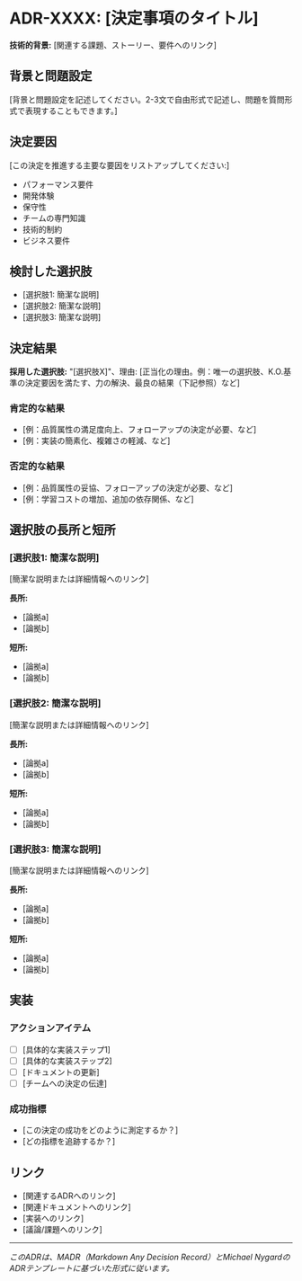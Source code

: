 # ADR-XXXX: [決定事項のタイトル]

**技術的背景:** [関連する課題、ストーリー、要件へのリンク]

## 背景と問題設定

[背景と問題設定を記述してください。2-3文で自由形式で記述し、問題を質問形式で表現することもできます。]

## 決定要因

[この決定を推進する主要な要因をリストアップしてください:]

- パフォーマンス要件
- 開発体験
- 保守性
- チームの専門知識
- 技術的制約
- ビジネス要件

## 検討した選択肢

- [選択肢1: 簡潔な説明]
- [選択肢2: 簡潔な説明]
- [選択肢3: 簡潔な説明]

## 決定結果

**採用した選択肢:** "[選択肢X]"、理由: [正当化の理由。例：唯一の選択肢、K.O.基準の決定要因を満たす、力の解決、最良の結果（下記参照）など]

### 肯定的な結果

- [例：品質属性の満足度向上、フォローアップの決定が必要、など]
- [例：実装の簡素化、複雑さの軽減、など]

### 否定的な結果

- [例：品質属性の妥協、フォローアップの決定が必要、など]
- [例：学習コストの増加、追加の依存関係、など]

## 選択肢の長所と短所

### [選択肢1: 簡潔な説明]

[簡潔な説明または詳細情報へのリンク]

**長所:**
- [論拠a]
- [論拠b]

**短所:**
- [論拠a]
- [論拠b]

### [選択肢2: 簡潔な説明]

[簡潔な説明または詳細情報へのリンク]

**長所:**
- [論拠a]
- [論拠b]

**短所:**
- [論拠a]
- [論拠b]

### [選択肢3: 簡潔な説明]

[簡潔な説明または詳細情報へのリンク]

**長所:**
- [論拠a]
- [論拠b]

**短所:**
- [論拠a]
- [論拠b]

## 実装

### アクションアイテム

- [ ] [具体的な実装ステップ1]
- [ ] [具体的な実装ステップ2]
- [ ] [ドキュメントの更新]
- [ ] [チームへの決定の伝達]

### 成功指標

- [この決定の成功をどのように測定するか？]
- [どの指標を追跡するか？]

## リンク

- [関連するADRへのリンク]
- [関連ドキュメントへのリンク]
- [実装へのリンク]
- [議論/課題へのリンク]

---

*このADRは、MADR（Markdown Any Decision Record）とMichael NygardのADRテンプレートに基づいた形式に従います。*